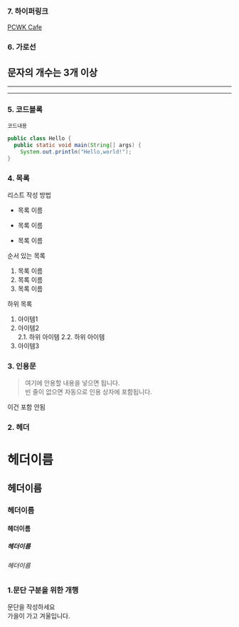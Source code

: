 ### 7. 하이퍼링크
[PCWK Cafe](http://cafe.daum.net/pcwk,"설명문구")


### 6. 가로선  
문자의 개수는 3개 이상
---
***
-----


### 5. 코드블록
``` 프로그래밍 언어
코드내용
```

```Java
public class Hello {
  public static void main(String[] args) {
    System.out.println("Hello,world!");
}

```


### 4. 목록
리스트 작성 방법  
* 목록 이름
- 목록 이름
+ 목록 이름

순서 있는 목록
1. 목록 이름
2. 목록 이름
3. 목록 이름

하위 목록
1. 아이템1
2. 아이템2  
2.1. 하위 아이템
2.2. 하위 아이템
3. 아이템3


### 3. 인용문
> 여기에 안용할 내용을 넣으면 됩니다.  
빈 줄이 없으면 자동으로 인용 상자에 포함됩니다.

이건 포함 안됨


### 2. 헤더
# 헤더이름
## 헤더이름
### 헤더이름
#### 헤더이름
##### 헤더이름
###### 헤더이름


### 1.문단 구분을 위한 개행
문단을 작성하세요  
가을이 가고 겨울입니다.
